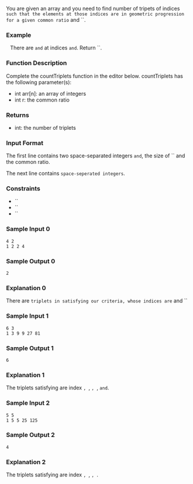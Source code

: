 You are given an array and you need to find number of tripets of indices `` such that the elements at those indices are in geometric progression for a given common ratio `` and ``. 

### Example 

``
`` 
There are `` and `` at indices `` and ``. Return ``. 

### Function Description
Complete the countTriplets function in the editor below. 
countTriplets has the following parameter(s):
- int arr[n]: an array of integers
- int r: the common ratio

### Returns 
- int: the number of triplets

### Input Format
The first line contains two space-separated integers `` and ``, the size of `` and the common ratio. 

The next line contains `` space-seperated integers ``. 

### Constraints
- `` 
- `` 
- ``

### Sample Input 0
```
4 2
1 2 2 4
```

### Sample Output 0
```
2
```

### Explanation 0
There are `` triplets in satisfying our criteria, whose indices are `` and ``

### Sample Input 1
```
6 3
1 3 9 9 27 81
```

### Sample Output 1
```
6
```

### Explanation 1
The triplets satisfying are index ``, ``, ``, ``, `` and ``.

### Sample Input 2
```
5 5
1 5 5 25 125
```

### Sample Output 2
```
4
```

### Explanation 2
The triplets satisfying are index ``, ``, ``, ``.

